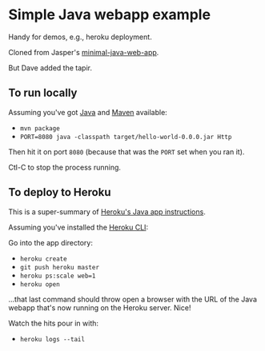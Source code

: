 Simple Java webapp example
==========================

Handy for demos, e.g., heroku deployment.

Cloned from Jasper's
[minimal-java-web-app](https://github.com/jasper-lyons/minimal-java-web-app/commits/master).

But Dave added the tapir.


To run locally
---------------

Assuming you've got
[Java](https://www.oracle.com/java/) and 
[Maven](https://maven.apache.org/what-is-maven.html)
available:

* `mvn package`
* `PORT=8080 java -classpath target/hello-world-0.0.0.jar Http`

Then hit it on port `8080` (because that was the `PORT` set when
you ran it).

Ctl-C to stop the process running.

To deploy to Heroku
-------------------

This is a super-summary of
[Heroku's Java app instructions](https://devcenter.heroku.com/articles/getting-started-with-java).

Assuming you've installed the 
[Heroku CLI](https://devcenter.heroku.com/articles/heroku-cli):

Go into the app directory:

* `heroku create`
* `git push heroku master`
* `heroku ps:scale web=1`
* `heroku open`

...that last command should throw open a browser with the URL of
the Java webapp that's now running on the Heroku server. Nice!

Watch the hits pour in with:

* `heroku logs --tail`


